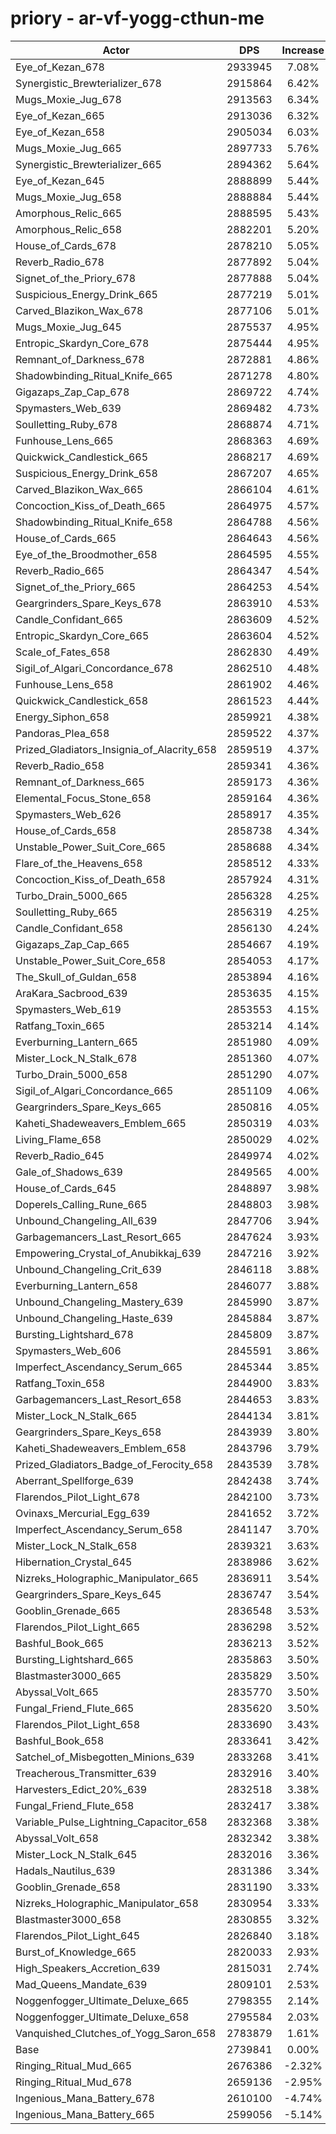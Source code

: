 # priory - ar-vf-yogg-cthun-me
| Actor | DPS | Increase |
|---|:---:|:---:|
|Eye_of_Kezan_678|2933945|7.08%|
|Synergistic_Brewterializer_678|2915864|6.42%|
|Mugs_Moxie_Jug_678|2913563|6.34%|
|Eye_of_Kezan_665|2913036|6.32%|
|Eye_of_Kezan_658|2905034|6.03%|
|Mugs_Moxie_Jug_665|2897733|5.76%|
|Synergistic_Brewterializer_665|2894362|5.64%|
|Eye_of_Kezan_645|2888899|5.44%|
|Mugs_Moxie_Jug_658|2888884|5.44%|
|Amorphous_Relic_665|2888595|5.43%|
|Amorphous_Relic_658|2882201|5.20%|
|House_of_Cards_678|2878210|5.05%|
|Reverb_Radio_678|2877892|5.04%|
|Signet_of_the_Priory_678|2877888|5.04%|
|Suspicious_Energy_Drink_665|2877219|5.01%|
|Carved_Blazikon_Wax_678|2877106|5.01%|
|Mugs_Moxie_Jug_645|2875537|4.95%|
|Entropic_Skardyn_Core_678|2875444|4.95%|
|Remnant_of_Darkness_678|2872881|4.86%|
|Shadowbinding_Ritual_Knife_665|2871278|4.80%|
|Gigazaps_Zap_Cap_678|2869722|4.74%|
|Spymasters_Web_639|2869482|4.73%|
|Soulletting_Ruby_678|2868874|4.71%|
|Funhouse_Lens_665|2868363|4.69%|
|Quickwick_Candlestick_665|2868217|4.69%|
|Suspicious_Energy_Drink_658|2867207|4.65%|
|Carved_Blazikon_Wax_665|2866104|4.61%|
|Concoction_Kiss_of_Death_665|2864975|4.57%|
|Shadowbinding_Ritual_Knife_658|2864788|4.56%|
|House_of_Cards_665|2864643|4.56%|
|Eye_of_the_Broodmother_658|2864595|4.55%|
|Reverb_Radio_665|2864347|4.54%|
|Signet_of_the_Priory_665|2864253|4.54%|
|Geargrinders_Spare_Keys_678|2863910|4.53%|
|Candle_Confidant_665|2863609|4.52%|
|Entropic_Skardyn_Core_665|2863604|4.52%|
|Scale_of_Fates_658|2862830|4.49%|
|Sigil_of_Algari_Concordance_678|2862510|4.48%|
|Funhouse_Lens_658|2861902|4.46%|
|Quickwick_Candlestick_658|2861523|4.44%|
|Energy_Siphon_658|2859921|4.38%|
|Pandoras_Plea_658|2859522|4.37%|
|Prized_Gladiators_Insignia_of_Alacrity_658|2859519|4.37%|
|Reverb_Radio_658|2859341|4.36%|
|Remnant_of_Darkness_665|2859173|4.36%|
|Elemental_Focus_Stone_658|2859164|4.36%|
|Spymasters_Web_626|2858917|4.35%|
|House_of_Cards_658|2858738|4.34%|
|Unstable_Power_Suit_Core_665|2858688|4.34%|
|Flare_of_the_Heavens_658|2858512|4.33%|
|Concoction_Kiss_of_Death_658|2857924|4.31%|
|Turbo_Drain_5000_665|2856328|4.25%|
|Soulletting_Ruby_665|2856319|4.25%|
|Candle_Confidant_658|2856130|4.24%|
|Gigazaps_Zap_Cap_665|2854667|4.19%|
|Unstable_Power_Suit_Core_658|2854053|4.17%|
|The_Skull_of_Guldan_658|2853894|4.16%|
|AraKara_Sacbrood_639|2853635|4.15%|
|Spymasters_Web_619|2853553|4.15%|
|Ratfang_Toxin_665|2853214|4.14%|
|Everburning_Lantern_665|2851980|4.09%|
|Mister_Lock_N_Stalk_678|2851360|4.07%|
|Turbo_Drain_5000_658|2851290|4.07%|
|Sigil_of_Algari_Concordance_665|2851109|4.06%|
|Geargrinders_Spare_Keys_665|2850816|4.05%|
|Kaheti_Shadeweavers_Emblem_665|2850319|4.03%|
|Living_Flame_658|2850029|4.02%|
|Reverb_Radio_645|2849974|4.02%|
|Gale_of_Shadows_639|2849565|4.00%|
|House_of_Cards_645|2848897|3.98%|
|Doperels_Calling_Rune_665|2848803|3.98%|
|Unbound_Changeling_All_639|2847706|3.94%|
|Garbagemancers_Last_Resort_665|2847624|3.93%|
|Empowering_Crystal_of_Anubikkaj_639|2847216|3.92%|
|Unbound_Changeling_Crit_639|2846118|3.88%|
|Everburning_Lantern_658|2846077|3.88%|
|Unbound_Changeling_Mastery_639|2845990|3.87%|
|Unbound_Changeling_Haste_639|2845884|3.87%|
|Bursting_Lightshard_678|2845809|3.87%|
|Spymasters_Web_606|2845591|3.86%|
|Imperfect_Ascendancy_Serum_665|2845344|3.85%|
|Ratfang_Toxin_658|2844900|3.83%|
|Garbagemancers_Last_Resort_658|2844653|3.83%|
|Mister_Lock_N_Stalk_665|2844134|3.81%|
|Geargrinders_Spare_Keys_658|2843939|3.80%|
|Kaheti_Shadeweavers_Emblem_658|2843796|3.79%|
|Prized_Gladiators_Badge_of_Ferocity_658|2843539|3.78%|
|Aberrant_Spellforge_639|2842438|3.74%|
|Flarendos_Pilot_Light_678|2842100|3.73%|
|Ovinaxs_Mercurial_Egg_639|2841652|3.72%|
|Imperfect_Ascendancy_Serum_658|2841147|3.70%|
|Mister_Lock_N_Stalk_658|2839321|3.63%|
|Hibernation_Crystal_645|2838986|3.62%|
|Nizreks_Holographic_Manipulator_665|2836911|3.54%|
|Geargrinders_Spare_Keys_645|2836747|3.54%|
|Gooblin_Grenade_665|2836548|3.53%|
|Flarendos_Pilot_Light_665|2836298|3.52%|
|Bashful_Book_665|2836213|3.52%|
|Bursting_Lightshard_665|2835863|3.50%|
|Blastmaster3000_665|2835829|3.50%|
|Abyssal_Volt_665|2835770|3.50%|
|Fungal_Friend_Flute_665|2835620|3.50%|
|Flarendos_Pilot_Light_658|2833690|3.43%|
|Bashful_Book_658|2833641|3.42%|
|Satchel_of_Misbegotten_Minions_639|2833268|3.41%|
|Treacherous_Transmitter_639|2832916|3.40%|
|Harvesters_Edict_20%_639|2832518|3.38%|
|Fungal_Friend_Flute_658|2832417|3.38%|
|Variable_Pulse_Lightning_Capacitor_658|2832368|3.38%|
|Abyssal_Volt_658|2832342|3.38%|
|Mister_Lock_N_Stalk_645|2832016|3.36%|
|Hadals_Nautilus_639|2831386|3.34%|
|Gooblin_Grenade_658|2831190|3.33%|
|Nizreks_Holographic_Manipulator_658|2830954|3.33%|
|Blastmaster3000_658|2830855|3.32%|
|Flarendos_Pilot_Light_645|2826840|3.18%|
|Burst_of_Knowledge_665|2820033|2.93%|
|High_Speakers_Accretion_639|2815031|2.74%|
|Mad_Queens_Mandate_639|2809101|2.53%|
|Noggenfogger_Ultimate_Deluxe_665|2798355|2.14%|
|Noggenfogger_Ultimate_Deluxe_658|2795584|2.03%|
|Vanquished_Clutches_of_Yogg_Saron_658|2783879|1.61%|
|Base|2739841|0.00%|
|Ringing_Ritual_Mud_665|2676386|-2.32%|
|Ringing_Ritual_Mud_678|2659136|-2.95%|
|Ingenious_Mana_Battery_678|2610100|-4.74%|
|Ingenious_Mana_Battery_665|2599056|-5.14%|
